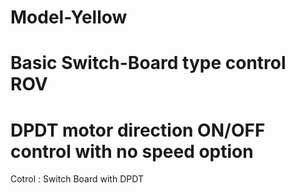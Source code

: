 # Model-Yellow
# Basic Switch-Board type control ROV
# DPDT motor direction ON/OFF control with no speed option

Cotrol : Switch Board with DPDT

